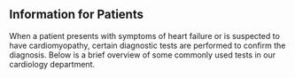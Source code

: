 ## Information for Patients

When a patient presents with symptoms of heart failure or is suspected to have cardiomyopathy, certain diagnostic tests are performed to confirm the diagnosis. Below is a brief overview of some commonly used tests in our cardiology department.
